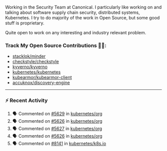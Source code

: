 Working in the Security Team at Canonical. I particularly like working on and talking about software supply chain security, distributed systems, Kubernetes. I try to do majority of the work in Open Source, but some good stuff is proprietary.

Quite open to work on any interesting and industry relevant problem. 

### Track My Open Source Contributions 👨‍💻: 
 - [stacklok/minder](https://github.com/stacklok/minder/pulls?q=is%3Apr+author%3AVyom-Yadav+is%3Amerged+)
 - [checkstyle/checkstyle](https://github.com/checkstyle/checkstyle/pulls?q=is%3Apr+author%3AVyom-Yadav+is%3Amerged+)
 - [kyverno/kyverno](https://github.com/kyverno/kyverno/pulls?q=is%3Apr+author%3AVyom-Yadav+is%3Amerged+)
 - [kubernetes/kubernetes](https://github.com/kubernetes/kubernetes/issues?q=is%3Aissue+author%3AVyom-Yadav)
 - [kubearmor/kubearmor-client](https://github.com/kubearmor/kubearmor-client/pulls?q=is%3Amerged+is%3Apr+author%3AVyom-Yadav+)
 - [accuknox/discovery-engine](https://github.com/accuknox/discovery-engine/pulls?q=is%3Amerged+is%3Apr+author%3AVyom-Yadav+)
---

### :zap: Recent Activity

<!--START_SECTION:activity-->
1. 🗣 Commented on [#5629](https://github.com/kubernetes/org/issues/5629#issuecomment-2929776485) in [kubernetes/org](https://github.com/kubernetes/org)
2. 🗣 Commented on [#5626](https://github.com/kubernetes/org/issues/5626#issuecomment-2929772354) in [kubernetes/org](https://github.com/kubernetes/org)
3. 🗣 Commented on [#5627](https://github.com/kubernetes/org/issues/5627#issuecomment-2929762637) in [kubernetes/org](https://github.com/kubernetes/org)
4. 🗣 Commented on [#5626](https://github.com/kubernetes/org/issues/5626#issuecomment-2924558900) in [kubernetes/org](https://github.com/kubernetes/org)
5. 🗣 Commented on [#8141](https://github.com/kubernetes/k8s.io/pull/8141#issuecomment-2918236573) in [kubernetes/k8s.io](https://github.com/kubernetes/k8s.io)
<!--END_SECTION:activity-->
